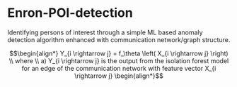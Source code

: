 # Enron-POI-detection
 Identifying persons of interest through a simple ML based anomaly detection algorithm enhanced with communication network/graph structure.

```math
\begin{align*}
Y_{i \rightarrow j} = f_\theta \left( X_{i \rightarrow j} \right) \\
where \\
a) Y_{i \rightarrow j} is the output from the isolation forest model for an edge of the communication network with feature vector X_{i \rightarrow j}
\begin{align*}
```
